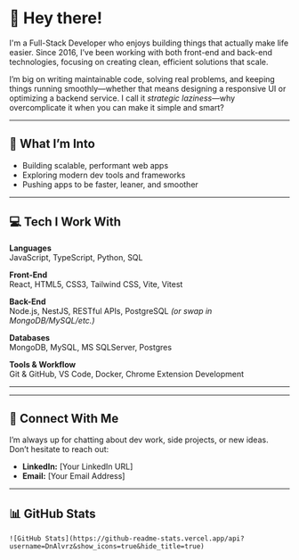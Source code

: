 # 👋 Hey there!

I'm a Full-Stack Developer who enjoys building things that actually make life easier. Since 2016, I’ve been working with both front-end and back-end technologies, focusing on creating clean, efficient solutions that scale.

I’m big on writing maintainable code, solving real problems, and keeping things running smoothly—whether that means designing a responsive UI or optimizing a backend service. I call it *strategic laziness*—why overcomplicate it when you can make it simple and smart?

---

## 🚀 What I’m Into

- Building scalable, performant web apps  
- Exploring modern dev tools and frameworks  
- Pushing apps to be faster, leaner, and smoother  

---

## 💻 Tech I Work With

**Languages**  
JavaScript, TypeScript, Python, SQL

**Front-End**  
React, HTML5, CSS3, Tailwind CSS, Vite, Vitest

**Back-End**  
Node.js, NestJS, RESTful APIs, PostgreSQL *(or swap in MongoDB/MySQL/etc.)*

**Databases**  
MongoDB, MySQL, MS SQLServer, Postgres 

**Tools & Workflow**  
Git & GitHub, VS Code, Docker, Chrome Extension Development

---

---

## 🤝 Connect With Me

I’m always up for chatting about dev work, side projects, or new ideas. Don’t hesitate to reach out:

- **LinkedIn:** [Your LinkedIn URL]  
- **Email:** [Your Email Address]  

---

## 📊 GitHub Stats

```
![GitHub Stats](https://github-readme-stats.vercel.app/api?username=DnAlvrz&show_icons=true&hide_title=true)
```
